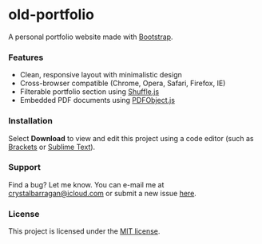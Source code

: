 # old-portfolio
A personal portfolio website made with [Bootstrap](http://getbootstrap.com).

### Features

- Clean, responsive layout with minimalistic design
- Cross-browser compatible (Chrome, Opera, Safari, Firefox, IE)
- Filterable portfolio section using [Shuffle.js](https://github.com/Vestride/Shuffle)
- Embedded PDF documents using [PDFObject.js](https://github.com/pipwerks/PDFObject)

### Installation
Select **Download** to view and edit this project using a code editor (such as [Brackets](http://brackets.io) or [Sublime Text](http://www.sublimetext.com)). 

### Support
Find a bug? Let me know. You can e-mail me at [crystalbarragan@icloud.com](mailto:crystalbarragan@icloud.com) or submit a new issue [here](https://github.com/crystalbarragan/crystalbarragan.github.io/issues). 

### License
This project is licensed under the [MIT license](https://opensource.org/licenses/MIT).
